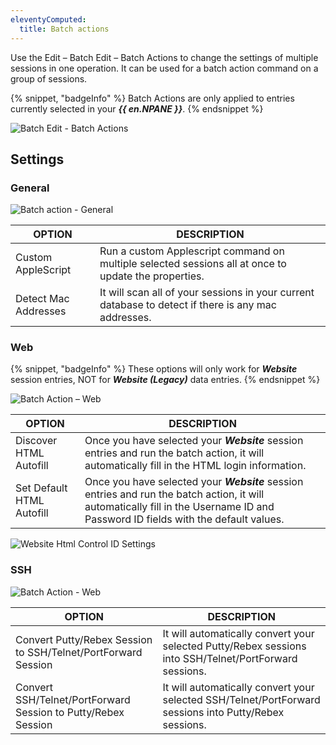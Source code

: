 ```yaml
---
eleventyComputed:
  title: Batch actions
---
```

Use the Edit – Batch Edit – Batch Actions to change the settings of multiple sessions in one operation. It can be used for a batch action command on a group of sessions.

{% snippet, "badgeInfo" %}
Batch Actions are only applied to entries currently selected in your ***{{ en.NPANE }}***.
{% endsnippet %}

![Batch Edit - Batch Actions](https://cdnweb.devolutions.net/docs/docs_en_rdm_mac_clip10350.png)

## Settings

### General
![Batch action - General](https://cdnweb.devolutions.net/docs/docs_en_rdm_mac_clip10351.png)

| OPTION               | DESCRIPTION                                                                                          |
|----------------------|------------------------------------------------------------------------------------------------------|
| Custom AppleScript   | Run a custom Applescript command on multiple selected sessions all at once to update the properties. |
| Detect Mac Addresses | It will scan all of your sessions in your current database to detect if there is any mac addresses.  |

### Web
{% snippet, "badgeInfo" %}
These options will only work for ***Website*** session entries, NOT for ***Website (Legacy)*** data entries.
{% endsnippet %}

![Batch Action – Web](https://cdnweb.devolutions.net/docs/docs_en_rdm_mac_clip10102.png)

| OPTION                    | DESCRIPTION |
|---------------------------|-------------|
| Discover HTML Autofill    | Once you have selected your ***Website*** session entries and run the batch action, it will automatically fill in the HTML login information. |
| Set Default HTML Autofill | Once you have selected your ***Website*** session entries and run the batch action, it will automatically fill in the Username ID and Password ID fields with the default values. |

![Website Html Control ID Settings](https://cdnweb.devolutions.net/docs/docs_en_rdm_mac_clip10352.png)

### SSH
![Batch Action - Web](https://cdnweb.devolutions.net/docs/docs_en_rdm_mac_clip10103.png)

| OPTION                                                        | DESCRIPTION |
|---------------------------------------------------------------|-------------|
| Convert Putty/Rebex Session to SSH/Telnet/PortForward Session | It will automatically convert your selected Putty/Rebex sessions into SSH/Telnet/PortForward sessions. |
| Convert SSH/Telnet/PortForward Session to Putty/Rebex Session | It will automatically convert your selected SSH/Telnet/PortForward sessions into Putty/Rebex sessions. |
